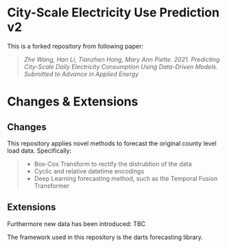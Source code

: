 # City-Scale Electricity Use Prediction v2

This is a forked repository from following paper:

> *Zhe Wang, Han Li, Tianzhen Hong, Mary Ann Piette. 2021. Predicting City-Scale Daily Electricity Consumption Using Data-Driven Models. Submitted to Advance in Applied Energy*

<!--
[[slides]](docs/slides.pdf)[[paper]](https://dl.acm.org/doi/10.1145/3408308.3427980)
-->

# Changes & Extensions

## Changes

This repository applies novel methods to forecast the original county level load data. Specifically:

> * Box-Cox Transform to rectify the distrubtion of the data
> * Cyclic and relative datetime encodings 
> * Deep Learning forecasting method, such as the Temporal Fusion Transformer

## Extensions

Furthermore new data has been introduced: TBC


The framework used in this repository is the darts forecasting library.
